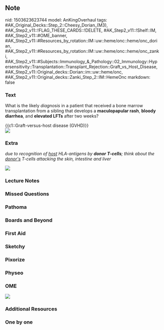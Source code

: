 ## Note
nid: 1503623623744
model: AnKingOverhaul
tags: #AK_Original_Decks::Step_2::Cheesy_Dorian_(M3), #AK_Step2_v11::!FLAG_THESE_CARDS::!DELETE, #AK_Step2_v11::!Shelf::IM, #AK_Step2_v11::#OME_banner, #AK_Step2_v11::#Resources_by_rotation::IM::uw::heme/onc::heme/onc_dorian, #AK_Step2_v11::#Resources_by_rotation::IM::uw::heme/onc::heme/onc_zanki, #AK_Step2_v11::#Subjects::Immunology_&_Pathology::02_Immunology::Hypersensitivity::Transplantation::Transplant_Rejection::Graft_vs_Host_Disease, #AK_Step2_v11::Original_decks::Dorian::im::uw::heme/onc, #AK_Step2_v11::Original_decks::Zanki_Step_2::IM::HemeOnc
markdown: false

### Text
What is the likely <i>diagnosis</i> in a patient that received a
bone marrow transplantation from a sibling that develops a
<b>maculopapular rash</b>, <b>bloody diarrhea</b>, and <b>elevated
LFTs</b> after two weeks?
<div>
  {{c1::Graft-versus-host disease (GVHD)}}
</div>
<div><img src="39453tn.jpg"></div>

### Extra
<i>due to recognition of <u>host</u> HLA-antigens by <b>donor
T-cells</b>; think about the <u>donor's</u> T-cells attacking the
skin, intestine and liver</i>
<div>
  <i><img src="paste-5207733745745921.jpg"></i>
</div>

### Lecture Notes


### Missed Questions


### Pathoma


### Boards and Beyond


### First Aid


### Sketchy


### Pixorize


### Physeo


### OME
<div class="ome-widget">
  <a href="https://onlinemeded.org?ref=anki"><img src=
  "_OME_AnkiFlashcards_General_4.png"></a>
</div>

### Additional Resources


### One by one

